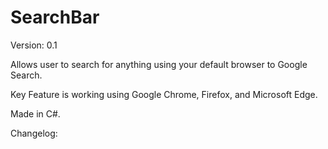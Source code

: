 # SearchBar

Version: 0.1

Allows user to search for anything using your default browser to Google Search.

Key Feature is working using Google Chrome, Firefox, and Microsoft Edge.

Made in C#.

Changelog:
